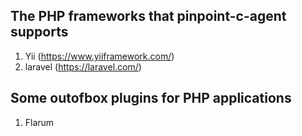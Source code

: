 ﻿## The PHP frameworks that pinpoint-c-agent supports

1. Yii (https://www.yiiframework.com/)
2. laravel (https://laravel.com/)
   
## Some outofbox plugins for PHP applications

1. Flarum
